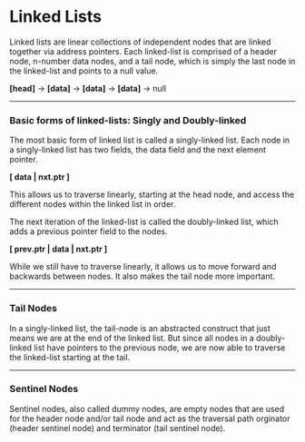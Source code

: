 
# Linked Lists

Linked lists are linear collections of independent nodes that are linked together via address pointers. Each linked-list is comprised of a header node, n-number data nodes, and a tail node, which is simply the last node in the linked-list and points to a null value. 

**[head]** -> **[data]** -> **[data]** -> **[data]** -> null  

---

### Basic forms of linked-lists: Singly and Doubly-linked

The most basic form of linked list is called a singly-linked list. Each node in a singly-linked list has two fields, the data field and the next element pointer.  

**[ data | nxt.ptr ]**  

This allows us to traverse linearly, starting at the head node, and access the different nodes within the linked list in order.

The next iteration of the linked-list is called the doubly-linked list, which adds a previous pointer field to the nodes.  

**[ prev.ptr | data | nxt.ptr ]**  

While we still have to traverse linearly, it allows us to move forward and backwards between nodes. It also makes the tail node more important.

---
### Tail Nodes

In a singly-linked list, the tail-node is an abstracted construct that just means we are at the end of the linked list. But since all nodes in a doubly-linked list have pointers to the previous node, we are now able to traverse the linked-list starting at the tail.

---

### Sentinel Nodes

Sentinel nodes, also called dummy nodes, are empty nodes that are used for the header node and/or tail node and act as the traversal path orginator (header sentinel node) and terminator (tail sentinel node).